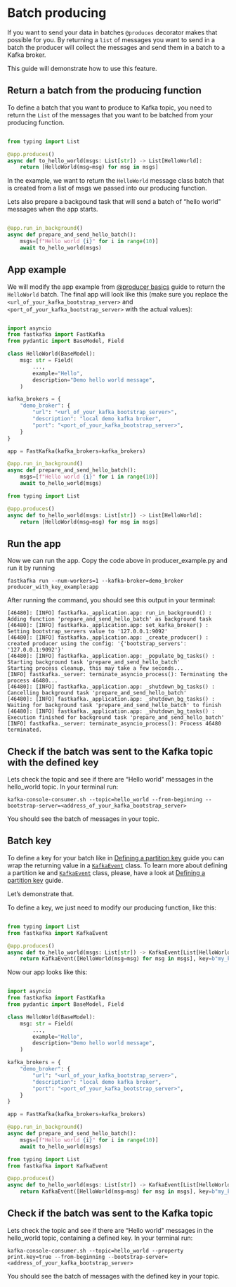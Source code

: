 # Batch producing

<!-- WARNING: THIS FILE WAS AUTOGENERATED! DO NOT EDIT! -->

If you want to send your data in batches `@produces` decorator makes
that possible for you. By returning a `list` of messages you want to
send in a batch the producer will collect the messages and send them in
a batch to a Kafka broker.

This guide will demonstrate how to use this feature.

## Return a batch from the producing function

To define a batch that you want to produce to Kafka topic, you need to
return the `List` of the messages that you want to be batched from your
producing function.

``` python

from typing import List

@app.produces()
async def to_hello_world(msgs: List[str]) -> List[HelloWorld]:
    return [HelloWorld(msg=msg) for msg in msgs]
```

In the example, we want to return the `HelloWorld` message class batch
that is created from a list of msgs we passed into our producing
function.

Lets also prepare a backgound task that will send a batch of “hello
world" messages when the app starts.

``` python

@app.run_in_background()
async def prepare_and_send_hello_batch():
    msgs=[f"Hello world {i}" for i in range(10)]
    await to_hello_world(msgs)
```

## App example

We will modify the app example from [@producer
basics](/docs/guides/Guide_21_Produces_Basics.md) guide to return the
`HelloWorld` batch. The final app will look like this (make sure you
replace the `<url_of_your_kafka_bootstrap_server>` and
`<port_of_your_kafka_bootstrap_server>` with the actual values):

``` python

import asyncio
from fastkafka import FastKafka
from pydantic import BaseModel, Field

class HelloWorld(BaseModel):
    msg: str = Field(
        ...,
        example="Hello",
        description="Demo hello world message",
    )

kafka_brokers = {
    "demo_broker": {
        "url": "<url_of_your_kafka_bootstrap_server>",
        "description": "local demo kafka broker",
        "port": "<port_of_your_kafka_bootstrap_server>",
    }
}

app = FastKafka(kafka_brokers=kafka_brokers)

@app.run_in_background()
async def prepare_and_send_hello_batch():
    msgs=[f"Hello world {i}" for i in range(10)]
    await to_hello_world(msgs)

from typing import List

@app.produces()
async def to_hello_world(msgs: List[str]) -> List[HelloWorld]:
    return [HelloWorld(msg=msg) for msg in msgs]
```

## Run the app

Now we can run the app. Copy the code above in producer_example.py and
run it by running

``` shell
fastkafka run --num-workers=1 --kafka-broker=demo_broker producer_with_key_example:app
```

After running the command, you should see this output in your terminal:

    [46480]: [INFO] fastkafka._application.app: run_in_background() : Adding function 'prepare_and_send_hello_batch' as background task
    [46480]: [INFO] fastkafka._application.app: set_kafka_broker() : Setting bootstrap_servers value to '127.0.0.1:9092'
    [46480]: [INFO] fastkafka._application.app: _create_producer() : created producer using the config: '{'bootstrap_servers': '127.0.0.1:9092'}'
    [46480]: [INFO] fastkafka._application.app: _populate_bg_tasks() : Starting background task 'prepare_and_send_hello_batch'
    Starting process cleanup, this may take a few seconds...
    [INFO] fastkafka._server: terminate_asyncio_process(): Terminating the process 46480...
    [46480]: [INFO] fastkafka._application.app: _shutdown_bg_tasks() : Cancelling background task 'prepare_and_send_hello_batch'
    [46480]: [INFO] fastkafka._application.app: _shutdown_bg_tasks() : Waiting for background task 'prepare_and_send_hello_batch' to finish
    [46480]: [INFO] fastkafka._application.app: _shutdown_bg_tasks() : Execution finished for background task 'prepare_and_send_hello_batch'
    [INFO] fastkafka._server: terminate_asyncio_process(): Process 46480 terminated.

## Check if the batch was sent to the Kafka topic with the defined key

Lets check the topic and see if there are “Hello world" messages in the
hello_world topic. In your terminal run:

``` shell
kafka-console-consumer.sh --topic=hello_world --from-beginning --bootstrap-server=<address_of_your_kafka_bootstrap_server>
```

You should see the batch of messages in your topic.

## Batch key

To define a key for your batch like in [Defining a partition
key](/docs/guides/Guide_22_Partition_Keys.md) guide you can wrap the
returning value in a
[`KafkaEvent`](../api/fastkafka/KafkaEvent.md/#fastkafka.KafkaEvent)
class. To learn more about defining a partition ke and
[`KafkaEvent`](../api/fastkafka/KafkaEvent.md/#fastkafka.KafkaEvent)
class, please, have a look at [Defining a partition
key](/docs/guides/Guide_22_Partition_Keys.md) guide.

Let’s demonstrate that.

To define a key, we just need to modify our producing function, like
this:

``` python

from typing import List
from fastkafka import KafkaEvent

@app.produces()
async def to_hello_world(msgs: List[str]) -> KafkaEvent[List[HelloWorld]]:
    return KafkaEvent([HelloWorld(msg=msg) for msg in msgs], key=b"my_key")
```

Now our app looks like this:

``` python

import asyncio
from fastkafka import FastKafka
from pydantic import BaseModel, Field

class HelloWorld(BaseModel):
    msg: str = Field(
        ...,
        example="Hello",
        description="Demo hello world message",
    )

kafka_brokers = {
    "demo_broker": {
        "url": "<url_of_your_kafka_bootstrap_server>",
        "description": "local demo kafka broker",
        "port": "<port_of_your_kafka_bootstrap_server>",
    }
}

app = FastKafka(kafka_brokers=kafka_brokers)

@app.run_in_background()
async def prepare_and_send_hello_batch():
    msgs=[f"Hello world {i}" for i in range(10)]
    await to_hello_world(msgs)

from typing import List
from fastkafka import KafkaEvent

@app.produces()
async def to_hello_world(msgs: List[str]) -> KafkaEvent[List[HelloWorld]]:
    return KafkaEvent([HelloWorld(msg=msg) for msg in msgs], key=b"my_key")
```

## Check if the batch was sent to the Kafka topic

Lets check the topic and see if there are “Hello world" messages in the
hello_world topic, containing a defined key. In your terminal run:

``` shell
kafka-console-consumer.sh --topic=hello_world --property print.key=true --from-beginning --bootstrap-server=<address_of_your_kafka_bootstrap_server>
```

You should see the batch of messages with the defined key in your topic.
